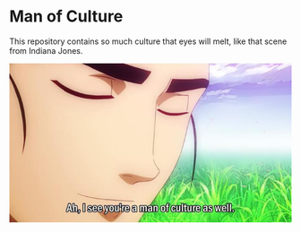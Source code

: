 # Man of Culture
This repository contains so much culture that eyes will melt, like that scene from Indiana Jones.

![Ahh, I see you're a man of cultrue as well.](/readme-assets/isyamocaw.jpg)

